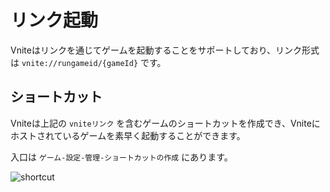 # リンク起動

Vniteはリンクを通じてゲームを起動することをサポートしており、リンク形式は `vnite://rungameid/{gameId}` です。

## ショートカット

Vniteは上記の `vniteリンク` を含むゲームのショートカットを作成でき、Vniteにホストされているゲームを素早く起動することができます。

入口は `ゲーム-設定-管理-ショートカットの作成` にあります。

![shortcut](https://img.timero.xyz/i/2025/04/02/67ed295802aa4.webp)
